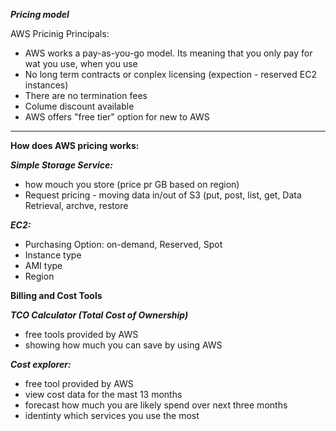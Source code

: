***Pricing model***


AWS Pricinig Principals:

- AWS works a pay-as-you-go model. Its meaning that you only pay for wat you use, when you use
- No long term contracts or conplex licensing (expection - reserved EC2 instances)
- There are no termination fees
- Colume discount available
- AWS offers "free tier" option for new to AWS

***

**How does AWS pricing works:**

***Simple Storage Service:***

- how mouch you store (price pr GB based on region)
- Request pricing - moving data in/out of S3 (put, post, list, get, Data Retrieval, archve, restore

***EC2:***

- Purchasing Option: on-demand, Reserved, Spot
- Instance type
- AMI type
- Region

**Billing and Cost Tools**

***TCO Calculator (Total Cost of Ownership)***

- free tools provided by AWS
- showing how much you can save by using AWS

***Cost explorer:***

- free tool provided by AWS
- view cost data for the mast 13 months
- forecast how much you are likely spend over next three months
- identinty which services you use the most